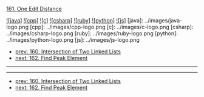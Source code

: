[161. One Edit Distance](https://leetcode.com/problems/one-edit-distance/)

[![java]](../java/161-one-edit-distance.md)
[![cpp]](../cpp/161-one-edit-distance.md)
[![c]](../c/161-one-edit-distance.md)
[![csharp]](../csharp/161-one-edit-distance.md)
[![ruby]](../ruby/161-one-edit-distance.md)
[![python]](../python/161-one-edit-distance.md)
[![js]](../js/161-one-edit-distance.md)
[java]: ../images/java-logo.png
[cpp]: ../images/cpp-logo.png
[c]: ../images/c-logo.png
[csharp]: ../images/csharp-logo.png
[ruby]: ../images/ruby-logo.png
[python]: ../images/python-logo.png
[js]: ../images/js-logo.png

- [prev: 160. Intersection of Two Linked Lists](160-intersection-of-two-linked-lists.md)
- [next: 162. Find Peak Element](162-find-peak-element.md)

---



---

- [prev: 160. Intersection of Two Linked Lists](160-intersection-of-two-linked-lists.md)
- [next: 162. Find Peak Element](162-find-peak-element.md)
